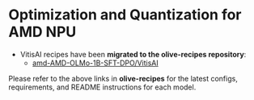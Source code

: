 # **Optimization and Quantization for AMD NPU**

- VitisAI recipes have been **migrated to the olive-recipes repository**:
  - [amd-AMD-OLMo-1B-SFT-DPO/VitisAI](https://github.com/microsoft/olive-recipes/tree/main/amd-AMD-OLMo-1B-SFT-DPO/VitisAI)

Please refer to the above links in **olive-recipes** for the latest configs, requirements, and README instructions for each model.


